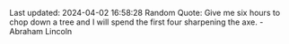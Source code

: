 Last updated: 2024-04-02 16:58:28
Random Quote: Give me six hours to chop down a tree and I will spend the first four sharpening the axe. - Abraham Lincoln